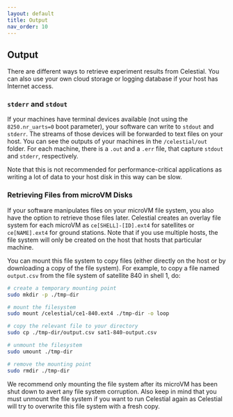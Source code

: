 ```yaml
---
layout: default
title: Output
nav_order: 10
---
```


## Output

There are different ways to retrieve experiment results from Celestial.
You can also use your own cloud storage or logging database if your host has Internet
access.

### `stderr` and `stdout`

If your machines have terminal devices available (not using the `8250.nr_uarts=0`
boot parameter), your software can write to `stdout` and `stderr`.
The streams of those devices will be forwarded to text files on your host.
You can see the outputs of your machines in the `/celestial/out` folder.
For each machine, there is a `.out` and a `.err` file, that capture `stdout` and
`stderr`, respectively.

Note that this is not recommended for performance-critical applications as writing
a lot of data to your host disk in this way can be slow.

### Retrieving Files from microVM Disks

If your software manipulates files on your microVM file system, you also have the
option to retrieve those files later.
Celestial creates an overlay file system for each microVM as
`ce[SHELL]-[ID].ext4` for satellites or `ce[NAME].ext4` for ground stations.
Note that if you use multiple hosts, the file system will only be created on the
host that hosts that particular machine.

You can mount this file system to copy files (either directly on the host or by
downloading a copy of the file system).
For example, to copy a file named `output.csv` from the file system of satellite
840 in shell 1, do:

```sh
# create a temporary mounting point
sudo mkdir -p ./tmp-dir

# mount the filesystem
sudo mount /celestial/ce1-840.ext4 ./tmp-dir -o loop

# copy the relevant file to your directory
sudo cp ./tmp-dir/output.csv sat1-840-output.csv

# unmount the filesystem
sudo umount ./tmp-dir

# remove the mounting point
sudo rmdir ./tmp-dir
```

We recommend only mounting the file system after its microVM has been shut down to
avert any file system corruption.
Also keep in mind that you must unmount the file system if you want to run Celestial
again as Celestial will try to overwrite this file system with a fresh copy.
